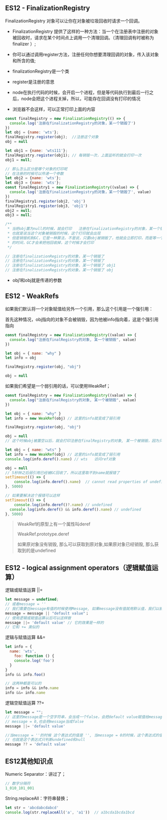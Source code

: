 ## ES12 - FinalizationRegistry

FinalizationRegistry 对象可以让你在对象被垃圾回收时请求一个回调。
- FinalizationRegistry 提供了这样的一种方法：当一个在注册表中注册的对象被回收时，请求在某个时间点上调用一个清理回调。（清理回调有时被称为 finalizer ）;
- 你可以通过调用register方法，注册任何你想要清理回调的对象，传入该对象和所含的值;

- finalizationRegistry是一个类
- register是注册的意思
- node在执行代码的时候，会开启一个进程，但是等代码执行到最后一行之后，node会把这个进程关掉，所以，可能存在回调没有打印的情况
- 浏览器不会这样，可以正常打印上面的内容

```javascript
const finalRegistry = new FinalizationRegistry(() => {
  console.log('注册在finalizationRegistry的对象，某一个销毁了')
})
let obj = {name: 'wts'};
finalRegistry.register(obj);  //注册这个对象
obj = null

let obj1 = {name: 'wts111'};
finalRegistry.register(obj1); // 每销毁一次，上面监听的就会打印一次
obj1 = null;

// 那么怎么区分是哪个对象的打印呢
// 在注册的时候可以传递一个参数
let obj2 = {name: 'wts'};
let obj3 = {name: 'wts'};
const finalRegistry1 = new FinalizationRegistry((value) => {
  console.log('注册在finalizationRegistry的对象，某一个销毁了', value)
})
finalRegistry1.register(obj2, 'obj')
finalRegistry1.register(obj3, 'obj1')
obj2 = null;
obj3 = null;

/**
 * 当把obj置为null的时候，就会打印   注册在finalizationRegistry的对象，某一个销毁了
 * 也就是说当这个对象被销毁的时候，这个打印就会出现
 * 但是销毁机制GC，它是一种算法，不是说，只要obj被销毁了，他就会立即打印，而是等一个随机
 * 的时间，GC才会来把他回收掉，这个时候才会打印
 */

// 注册在finalizationRegistry的对象，某一个销毁了
// 注册在finalizationRegistry的对象，某一个销毁了
// 注册在finalizationRegistry的对象，某一个销毁了 obj1
// 注册在finalizationRegistry的对象，某一个销毁了 obj
```

- obj1和obj就是传递的参数



## ES12 - WeakRefs

如果我们默认将一个对象赋值给另外一个引用，那么这个引用是一个强引用：

首先这种情况，obj指向的对象不会被销毁，因为他被info指向着，这是个强引用指向

```js
const finalRegistry = new FinalizationRegistry((value) => {
  console.log("注册在finalRegistry的对象, 某一个被销毁", value)
})

let obj = { name: "why" }
let info = obj

finalRegistry.register(obj, "obj")

obj = null
```

如果我们希望是一个弱引用的话，可以使用WeakRef；

```js
const finalRegistry = new FinalizationRegistry((value) => {
  console.log("注册在finalRegistry的对象, 某一个被销毁", value)
})

let obj = { name: "why" }
let info = new WeakRef(obj)	// 这里的info就变成了弱引用

finalRegistry.register(obj, "obj")

obj = null
// 这个时候obj被置空以后，就会打印注册在finalRegistry的对象, 某一个被销毁，因为只有弱引用的话，会被GC回收
```

```js
let obj = { name: "wts" }
let info = new WeakRef(obj)	// 这里的info就变成了弱引用
console.log(info.deref().name) // wts	访问ref对象

obj = null
// 5秒钟之后弱引用已经被GC回收了，所以这里取不到name就报错了
setTimeout(() => {
    console.log(info.deref().name)	// cannot read properties of undefined(reading 'name')
}, 5000)

// 如果要解决这个报错可以这样
setTimeout(() => {
	console.log(info.deref()?.name)	// undefined
  console.log(info.deref() && info.deref().name) // undefined
}, 5000)
```

> WeakRef的原型上有一个属性叫deref
>
> WeakRef.prototype.deref
>
> 如果原对象没有销毁, 那么可以获取到原对象,如果原对象已经销毁, 那么获取到的是undefined



## ES12 - logical assignment operators（逻辑赋值运算）

逻辑或赋值运算  ||=

```js
let message = undefined;
// 或者message = ''
// 我们需要在message有值的时候使用Message, 如果message没有值就用默认值，我们以前可能会这样做
message = message || "default value"；
// 使用逻辑或赋值运算以后可以这样做
message ||= 'default value'	// 它的效果是一样的
// 它和 += 类似的
```

逻辑与赋值运算 &&=
```js
let info = {
  name: 'wts',
	foo: function () {
    console.log('foo')
  }
}
info && info.foo()

// 这两种都是可以的
info = info && info.name
info &&= info.name
```

逻辑空赋值运算 ??=

```js
let message = "";
// 这里的message是一个空字符串，会当成一个false，会把default value赋值给message
// message = 0,也会把message当成false
message ||= 'default value'

//当message = ''的时候 这个表达式的值是 '', 当message = 0的时候，这个表达式的值是0，当message = undefined/null的时候这个表达式的结果的default value
// 也就是这个表达式只判断undefined和null
message ?? = 'default value'
```





## ES12其他知识点

Numeric Separator：讲过了；

```js
// 数字分隔符
1_010_101_001
```

String.replaceAll：字符串替换；

```js
let str = 'abcdabcdabcd'
console.log(str.replaceAll('a', 'a1'))  // a1bcda1bcda1bcd
```



